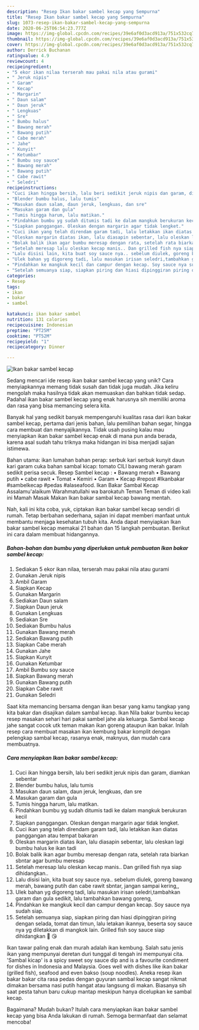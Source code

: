 ```yaml
---
description: "Resep Ikan bakar sambel kecap yang Sempurna"
title: "Resep Ikan bakar sambel kecap yang Sempurna"
slug: 1073-resep-ikan-bakar-sambel-kecap-yang-sempurna
date: 2020-06-25T06:54:23.777Z
image: https://img-global.cpcdn.com/recipes/39e6af0d3acd913a/751x532cq70/ikan-bakar-sambel-kecap-foto-resep-utama.jpg
thumbnail: https://img-global.cpcdn.com/recipes/39e6af0d3acd913a/751x532cq70/ikan-bakar-sambel-kecap-foto-resep-utama.jpg
cover: https://img-global.cpcdn.com/recipes/39e6af0d3acd913a/751x532cq70/ikan-bakar-sambel-kecap-foto-resep-utama.jpg
author: Derrick Buchanan
ratingvalue: 4.9
reviewcount: 4
recipeingredient:
- "5 ekor ikan nilaa terserah mau pakai nila atau gurami"
- " Jeruk nipis"
- " Garam"
- " Kecap"
- " Margarin"
- " Daun salam"
- " Daun jeruk"
- " Lengkuas"
- " Sre"
- " Bumbu halus"
- " Bawang merah"
- " Bawang putih"
- " Cabe merah"
- " Jahe"
- " Kunyit"
- " Ketumbar"
- " Bumbu soy sauce"
- " Bawang merah"
- " Bawang putih"
- " Cabe rawit"
- " Seledri"
recipeinstructions:
- "Cuci ikan hingga bersih, lalu beri sedikit jeruk nipis dan garam, diamkan sebentar"
- "Blender bumbu halus, lalu tumis"
- "Masukan daun salam, daun jeruk, lengkuas, dan sre"
- "Masukan garam dan gula"
- "Tumis hingga harum, lalu matikan."
- "Pindahkan bumbu yg sudah ditumis tadi ke dalam mangkuk berukuran kecil"
- "Siapkan panggangan. Oleskan dengan margarin agar tidak lengket."
- "Cuci ikan yang telah direndam garam tadi, lalu letakkan ikan diatas panggangan atau tempat bakaran"
- "Oleskan margarin diatas ikan, lalu diasapin sebentar, lalu oleskan lagi bumbu halus ke ikan tadi"
- "Bolak balik ikan agar bumbu meresap dengan rata, setelah rata biarkan sbntar agar bumbu meresap"
- "Setelah meresap lalu oleskan kecap manis.. Dan grilled fish nya siap dihidangkan.."
- "Lalu disisi lain, kita buat soy sauce nya.. sebelum diulek, goreng bawang merah, bawang putih dan cabe rawit sbntar, jangan sampai kering,,"
- "Ulek bahan yg digoreng tadi, lalu masukan irisan seledri,tambahkan garam dan gula sedikit, lalu tambahkan bawang goreng,"
- "Pindahkan ke mangkuk kecil dan campur dengan kecap. Soy sauce nya sudah siap."
- "Setelah semuanya siap, siapkan piring dan hiasi dipinggiran piring dengan selada, tomat dan timun, lalu letakan ikannya, beserta soy sauce nya yg diletakkan di mangkok lain. Grilled fish soy sauce siap dihidangkan 🤗 😘"
categories:
- Resep
tags:
- ikan
- bakar
- sambel

katakunci: ikan bakar sambel 
nutrition: 131 calories
recipecuisine: Indonesian
preptime: "PT25M"
cooktime: "PT52M"
recipeyield: "1"
recipecategory: Dinner

---
```



![Ikan bakar sambel kecap](https://img-global.cpcdn.com/recipes/39e6af0d3acd913a/751x532cq70/ikan-bakar-sambel-kecap-foto-resep-utama.jpg)

Sedang mencari ide resep ikan bakar sambel kecap yang unik? Cara menyiapkannya memang tidak susah dan tidak juga mudah. Jika keliru mengolah maka hasilnya tidak akan memuaskan dan bahkan tidak sedap. Padahal ikan bakar sambel kecap yang enak harusnya sih memiliki aroma dan rasa yang bisa memancing selera kita.

Banyak hal yang sedikit banyak mempengaruhi kualitas rasa dari ikan bakar sambel kecap, pertama dari jenis bahan, lalu pemilihan bahan segar, hingga cara membuat dan menyajikannya. Tidak usah pusing kalau mau menyiapkan ikan bakar sambel kecap enak di mana pun anda berada, karena asal sudah tahu triknya maka hidangan ini bisa menjadi sajian istimewa.

Bahan utama: ikan lumahan bahan perap: serbuk kari serbuk kunyit daun kari garam cuka bahan sambal kicap: tomato CILI bawang merah garam sedikit perisa secuk. Resep Sambel kecap : • Bawang merah • Bawang putih • cabe rawit • Tomat • Kemiri • Garam • Kecap #repost #Ikanbakar #sambelkecap #pedas #alaseafood. Ikan Bakar Sambal Kecap Assalamu&#39;alaikum Warahmatullahi wa barokatuh Teman Teman di video kali ini Mamah Masak Makan Ikan bakar sambal kecap bawang mentah.


Nah, kali ini kita coba, yuk, ciptakan ikan bakar sambel kecap sendiri di rumah. Tetap berbahan sederhana, sajian ini dapat memberi manfaat untuk membantu menjaga kesehatan tubuh kita. Anda dapat menyiapkan Ikan bakar sambel kecap memakai 21 bahan dan 15 langkah pembuatan. Berikut ini cara dalam membuat hidangannya.

<!--inarticleads1-->

##### Bahan-bahan dan bumbu yang diperlukan untuk pembuatan Ikan bakar sambel kecap:

1. Sediakan 5 ekor ikan nilaa, terserah mau pakai nila atau gurami
1. Gunakan  Jeruk nipis
1. Ambil  Garam
1. Siapkan  Kecap
1. Gunakan  Margarin
1. Sediakan  Daun salam
1. Siapkan  Daun jeruk
1. Gunakan  Lengkuas
1. Sediakan  Sre
1. Sediakan  Bumbu halus
1. Gunakan  Bawang merah
1. Sediakan  Bawang putih
1. Siapkan  Cabe merah
1. Gunakan  Jahe
1. Siapkan  Kunyit
1. Gunakan  Ketumbar
1. Ambil  Bumbu soy sauce
1. Siapkan  Bawang merah
1. Gunakan  Bawang putih
1. Siapkan  Cabe rawit
1. Gunakan  Seledri


Saat kita memancing bersama dengan ikan besar yang kamu tangkap yang kita bakar dan disajikan dalam sambal kecap. Ikan Nila bakar bumbu kecap resep masakan sehari hari pakai sambel jahe ala keluarga. Sambal kecap jahe sangat cocok utk teman makan ikan goreng ataupun ikan bakar. Inilah resep cara membuat masakan ikan kembung bakar komplit dengan pelengkap sambal kecap, rasanya enak, maknyus, dan mudah cara membuatnya. 

<!--inarticleads2-->

##### Cara menyiapkan Ikan bakar sambel kecap:

1. Cuci ikan hingga bersih, lalu beri sedikit jeruk nipis dan garam, diamkan sebentar
1. Blender bumbu halus, lalu tumis
1. Masukan daun salam, daun jeruk, lengkuas, dan sre
1. Masukan garam dan gula
1. Tumis hingga harum, lalu matikan.
1. Pindahkan bumbu yg sudah ditumis tadi ke dalam mangkuk berukuran kecil
1. Siapkan panggangan. Oleskan dengan margarin agar tidak lengket.
1. Cuci ikan yang telah direndam garam tadi, lalu letakkan ikan diatas panggangan atau tempat bakaran
1. Oleskan margarin diatas ikan, lalu diasapin sebentar, lalu oleskan lagi bumbu halus ke ikan tadi
1. Bolak balik ikan agar bumbu meresap dengan rata, setelah rata biarkan sbntar agar bumbu meresap
1. Setelah meresap lalu oleskan kecap manis.. Dan grilled fish nya siap dihidangkan..
1. Lalu disisi lain, kita buat soy sauce nya.. sebelum diulek, goreng bawang merah, bawang putih dan cabe rawit sbntar, jangan sampai kering,,
1. Ulek bahan yg digoreng tadi, lalu masukan irisan seledri,tambahkan garam dan gula sedikit, lalu tambahkan bawang goreng,
1. Pindahkan ke mangkuk kecil dan campur dengan kecap. Soy sauce nya sudah siap.
1. Setelah semuanya siap, siapkan piring dan hiasi dipinggiran piring dengan selada, tomat dan timun, lalu letakan ikannya, beserta soy sauce nya yg diletakkan di mangkok lain. Grilled fish soy sauce siap dihidangkan 🤗 😘


Ikan tawar paling enak dan murah adalah ikan kembung. Salah satu jenis ikan yang mempunyai deretan duri tunggal di tengah ini mempunyai cita. &#39;Sambal kicap&#39; is a spicy sweet soy sauce dip and is a favourite condiment for dishes in Indonesia and Malaysia. Goes well with dishes like ikan bakar (grilled fish), seafood and even bakso (soup noodles). Aneka resep ikan bakar bakar cita rasa pedas dengan guyuran sambal kecap sangat nikmat dimakan bersama nasi putih hangat atau langsung di makan. Biasanya sih saat pesta tahun baru cukup mantap meskipun hanya dicelupkan ke sambal kecap. 

Bagaimana? Mudah bukan? Itulah cara menyiapkan ikan bakar sambel kecap yang bisa Anda lakukan di rumah. Semoga bermanfaat dan selamat mencoba!
